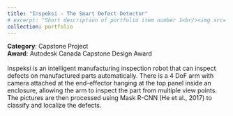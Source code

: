 ```yaml
---
title: "Inspeksi - The Smart Defect Detector"
# excerpt: "Short description of portfolio item number 1<br/><img src='/images/500x300.png'>"
collection: portfolio
---
```


**Category**: Capstone Project<br/>
**Award**: Autodesk Canada Capstone Design Award<br/><br/>
Inspeksi is an intelligent manufacturing inspection robot that can inspect defects on manufactured parts automatically. There is a 4 DoF arm with camera attached at the end-effector hanging at the top panel inside an enclosure, allowing the arm to inspect the part from multiple view points. The pictures are then processed using Mask R-CNN (He et al., 2017) to classify and localize the defects.
